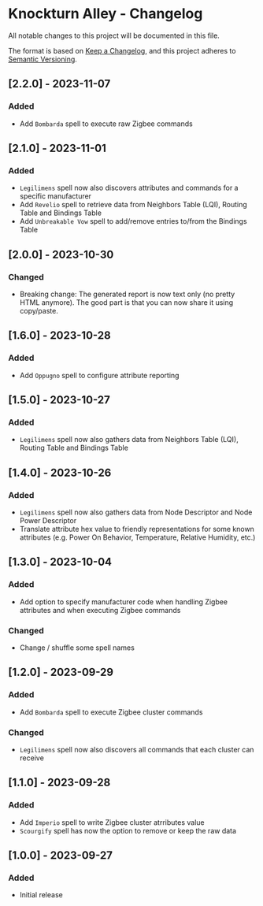 # Knockturn Alley - Changelog

All notable changes to this project will be documented in this file.

The format is based on [Keep a Changelog](https://keepachangelog.com/en/1.0.0/),
and this project adheres to [Semantic Versioning](https://semver.org/spec/v2.0.0.html).

## [2.2.0] - 2023-11-07
### Added
- Add `Bombarda` spell to execute raw Zigbee commands

## [2.1.0] - 2023-11-01
### Added
- `Legilimens` spell now also discovers attributes and commands for a specific manufacturer
- Add `Revelio` spell to retrieve data from Neighbors Table (LQI), Routing Table and Bindings Table
- Add `Unbreakable Vow` spell to add/remove entries to/from the Bindings Table

## [2.0.0] - 2023-10-30
### Changed
- Breaking change: The generated report is now text only (no pretty HTML anymore). The good part is that you can now share it using copy/paste.

## [1.6.0] - 2023-10-28
### Added
- Add `Oppugno` spell to configure attribute reporting

## [1.5.0] - 2023-10-27
### Added
- `Legilimens` spell now also gathers data from Neighbors Table (LQI), Routing Table and Bindings Table

## [1.4.0] - 2023-10-26
### Added
- `Legilimens` spell now also gathers data from Node Descriptor and Node Power Descriptor
- Translate attribute hex value to friendly representations for some known attributes (e.g. Power On Behavior, Temperature, Relative Humidity, etc.)

## [1.3.0] - 2023-10-04
### Added
- Add option to specify manufacturer code when handling Zigbee attributes and when executing Zigbee commands

### Changed
- Change / shuffle some spell names

## [1.2.0] - 2023-09-29
### Added
- Add `Bombarda` spell to execute Zigbee cluster commands

### Changed
- `Legilimens` spell now also discovers all commands that each cluster can receive

## [1.1.0] - 2023-09-28
### Added
- Add `Imperio` spell to write Zigbee cluster atrributes value
- `Scourgify` spell has now the option to remove or keep the raw data

## [1.0.0] - 2023-09-27
### Added
- Initial release
